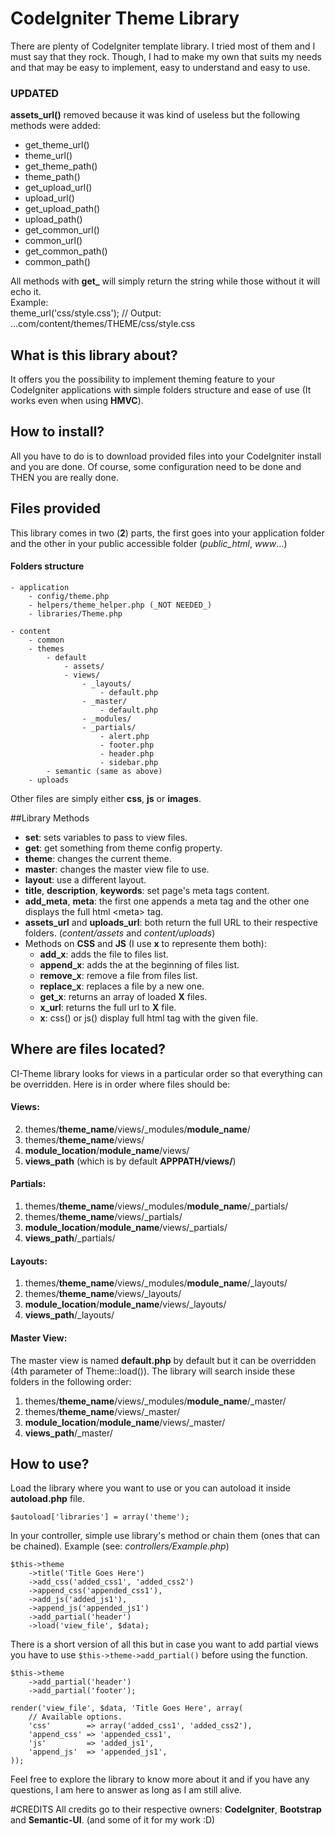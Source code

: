 # CodeIgniter Theme Library
There are plenty of CodeIgniter template library. I tried most of them and I must say that they rock. Though, I had to make my own that suits my needs and that may be easy to implement, easy to understand and easy to use.

### UPDATED  
**assets_url()** removed because it was kind of useless but the following methods were added:  
* get_theme_url()
* theme_url()
* get_theme_path()
* theme_path()
* get_upload_url()
* upload_url()
* get_upload_path()
* upload_path()
* get_common_url()
* common_url()
* get_common_path()
* common_path()

All methods with **get_** will simply return the string while those without it will echo it.  
Example:  
    theme_url('css/style.css'); // Output: ...com/content/themes/THEME/css/style.css


## What is this library about?
It offers you the possibility to implement theming feature to your CodeIgniter applications with simple folders structure and ease of use (It works even when using **HMVC**).

## How to install?
All you have to do is to download provided files into your CodeIgniter install and you are done. Of course, some configuration need to be done and THEN you are really done.

## Files provided
This library comes in two (**2**) parts, the first goes into your application folder and the other in your public accessible folder (_public_html_, _www_...)

#### Folders structure

    - application
	    - config/theme.php
	    - helpers/theme_helper.php (_NOT NEEDED_)
	    - libraries/Theme.php

    - content
	    - common
	    - themes
		    - default
			    - assets/
			    - views/
				    - _layouts/
					    - default.php
				    - _master/
					    - default.php
				    - _modules/
				    - _partials/
					    - alert.php
					    - footer.php
					    - header.php
					    - sidebar.php
		    - semantic (same as above)
	    - uploads
Other files are simply either **css**, **js** or **images**.

##Library Methods

 - **set**: sets variables to pass to view files.
 - **get**: get something from theme config property.
 - **theme**: changes the current theme.
 - **master**: changes the master view file to use.
 - **layout**: use a different layout.
 - **title**, **description**, **keywords**: set page's meta tags content.
 - **add_meta**, **meta**: the first one appends a meta tag and the other one displays the full html &lt;meta&gt; tag.
 - **assets_url** and **uploads_url**: both return the full URL to their respective folders. (_content/assets_ and _content/uploads_)
 - Methods on **CSS** and **JS** (I use **x** to represente them both):
	 - **add_x**: adds the file to files list.
	 - **append_x**: adds the at the beginning of files list.
	 - **remove_x**: remove a file from files list.
	 - **replace_x**: replaces a file by a new one.
	 - **get_x**: returns an array of loaded **X** files.
	 - **x_url**: returns the full url to **X** file.
	 - **x**: css() or js() display full html tag with the given file.

## Where are files located?
CI-Theme library looks for views in a particular order so that everything can be overridden. Here is in order where files should be:

#### Views:
2. themes/**theme_name**/views/_modules/**module_name**/
3. themes/**theme_name**/views/
4. **module_location**/**module_name**/views/
5. **views_path** (which is by default **APPPATH/views/**)

#### Partials:
1. themes/**theme_name**/views/_modules/**module_name**/_partials/
3. themes/**theme_name**/views/_partials/
4. **module_location**/**module_name**/views/_partials/
5. **views_path**/_partials/

#### Layouts:
1. themes/**theme_name**/views/_modules/**module_name**/_layouts/
3. themes/**theme_name**/views/_layouts/
4. **module_location**/**module_name**/views/_layouts/
5. **views_path**/_layouts/

#### Master View:
The master view is named **default.php** by default but it can be overridden (4th parameter of Theme::load()).
The library will search inside these folders in the following order:
1. themes/**theme_name**/views/_modules/**module_name**/_master/
3. themes/**theme_name**/views/_master/
4. **module_location**/**module_name**/views/_master/
5. **views_path**/_master/

## How to use?
Load the library where you want to use or you can autoload it inside **autoload.php** file.

`$autoload['libraries'] = array('theme');`

In your controller, simple use library's method or chain them (ones that can be chained). Example (see: *controllers/Example.php*)

    $this->theme
        ->title('Title Goes Here')
        ->add_css('added_css1', 'added_css2')
        ->append_css('appended_css1'),
        ->add_js('added_js1'),
        ->append_js('appended_js1')
        ->add_partial('header')
        ->load('view_file', $data);

There is a short version of all this but in case you want to add partial views you have to use `$this->theme->add_partial()` before using the function.

    $this->theme
	    ->add_partial('header')
	    ->add_partial('footer');
	
	render('view_file', $data, 'Title Goes Here', array(
	    // Available options.
	    'css'        => array('added_css1', 'added_css2'),
	    'append_css' => 'appended_css1',
	    'js'         => 'added_js1',
	    'append_js'  => 'appended_js1',
	));

Feel free to explore the library to know more about it and if you have any questions, I am here to answer as long as I am still alive.

#CREDITS
All credits go to their respective owners: **CodeIgniter**, **Bootstrap** and **Semantic-UI**. (and some of it for my work :D)